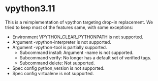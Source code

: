 # vpython3.11

This is a reimplementation of vpython targeting drop-in replacement. We
tried to keep most of the features same, with some exceptions:
- Environment VPYTHON_CLEAR_PYTHONPATH is not supported.
- Argument -vpython-interpreter is not supported.
- Argument -vpython-tool is partially supported.
  - Subcommand install: Argument -name is not supported.
  - Subcommand verify: No longer has a default set of verified tags.
  - Subcommand delete: Not supported.
- Spec config python_version is not supported.
- Spec config virtualenv is not supported.
